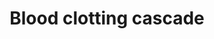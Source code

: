 ---
annotations:
- type: Pathway Ontology
  value: coagulation cascade pathway
authors:
- A.Kwa
- MaintBot
- Khanspers
- Thomas
- Andra
- Lslabim
- Mkutmon
- Egonw
- Eweitz
description: 'Coagulation is a complex process by which blood forms clots. It is an
  important part of hemostasis (the cessation of blood loss from a damaged vessel),
  wherein a damaged blood vessel wall is covered by a platelet and fibrin-containing
  clot to stop bleeding and begin repair of the damaged vessel. Disorders of coagulation
  can lead to an increased risk of bleeding (hemorrhage) or clotting (thrombosis).  Source:
  [[wikipedia:Coagulation|Wikipedia]]  Proteins on this pathway have targeted assays
  available via the [https://assays.cancer.gov/available_assays?wp_id=WP272 CPTAC
  Assay Portal]'
last-edited: 2022-01-29
organisms:
- Homo sapiens
redirect_from:
- /index.php/Pathway:WP272
- /instance/WP272
schema-jsonld:
- '@context': https://schema.org/
  '@id': https://wikipathways.github.io/pathways/WP272.html
  '@type': Dataset
  creator:
    '@type': Organization
    name: WikiPathways
  description: 'Coagulation is a complex process by which blood forms clots. It is
    an important part of hemostasis (the cessation of blood loss from a damaged vessel),
    wherein a damaged blood vessel wall is covered by a platelet and fibrin-containing
    clot to stop bleeding and begin repair of the damaged vessel. Disorders of coagulation
    can lead to an increased risk of bleeding (hemorrhage) or clotting (thrombosis).  Source:
    [[wikipedia:Coagulation|Wikipedia]]  Proteins on this pathway have targeted assays
    available via the [https://assays.cancer.gov/available_assays?wp_id=WP272 CPTAC
    Assay Portal]'
  keywords:
  - Factor IX
  - FGG
  - Factor X
  - Factor XIIIa
  - Factor Va
  - SERPINB2
  - SERPINF2
  - VWF
  - Thrombin (II)
  - Factor XII
  - Zinc
  - Factor XIIIb
  - Factor VIII
  - KLK1
  - PLAU
  - FGB
  - Factor Xa
  - Receptor 3 Signaling
  - Tissue Factor
  - Plasmin
  - Factor II
  - Factor VIIIa
  - Factor XIa
  - Factor VIII A1
  - Factor VII
  - Plasminogen
  - 'Fibrin Complement '
  - Factor V
  - tPA
  - Factor VIIa
  - Factor IXa
  - FGA
  - Factor XI
  - KLKB1
  - Factor XIIa
  - SERPINE1
  - Fibrin
  license: CC0
  name: Blood clotting cascade
seo: CreativeWork
title: Blood clotting cascade
wpid: WP272
---